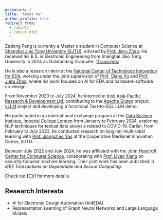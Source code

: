 ```yaml
---
permalink: /
title: "About Me"
author_profile: true
redirect_from: 
  - /about/
  - /about.html
---
```


Zedong Peng is currently a Master's student in Computer Science at [Shanghai Jiao Tong University (SJTU)](https://www.sjtu.edu.cn), advised by [Prof. Jieru Zhao](https://zjru.github.io). He received his B.S. in Electronic Engineering from Shanghai Jiao Tong University in 2024 as Outstanding Graduate. [[Transcipts](files/pdf/TRANSCRIPT.pdf)]

He is also a research intern at the [National Center of Technology Innovation for EDA](https://www.nctieda.com/en/), working under the joint supervision of [Prof. Qiang Xu](https://www.cse.cuhk.edu.hk/people/faculty/qiang-xu/) and [Prof. Jieru Zhao](https://zjru.github.io), where his work focuses on AI for EDA and hardware-software co-design. 

From November 2023 to July 2024, he interned at [Intel Asia-Pacific Research & Development Ltd.](https://www.intel.com) contributing to the [Apache Gluten](https://github.com/apache/incubator-gluten) project, [vLLM](https://github.com/vllm-project/vllm) project and developing a functional Text-to-SQL LLM demo. 

He participated in an international exchange program at the [Data Science Institute, Imperial College London](https://www.imperial.ac.uk/data-science) from January to February 2024, exploring NLP techniques for textual data analysis related to COVID-19. Earlier, from February to July 2023, he conducted research on long-tail multi-label learning with [Prof. Jiangchao Yao](https://sunarker.github.io) at the Cooperative Medianet Innovation Center, SJTU.


Between July 2022 and July 2024, he was affiliated with the [John Hopcroft Center for Computer Science](https://cs.sjtu.edu.cn), collaborating with [Prof. Liyao Xiang](http://xiangliyao.cn) on security-focused machine learning. Their joint work has been published in *IEEE Transactions on Dependable and Secure Computing*.

Check out [[CV](files/pdf/cv.pdf)] for more details.

## Research Interests

- AI for Electronic Design Automation (AI4EDA)
- Representation Learning of Graph Neural Networks and Large Language Models